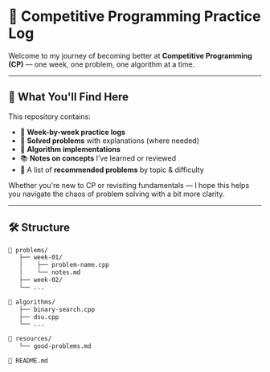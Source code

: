 # 🧠 Competitive Programming Practice Log

Welcome to my journey of becoming better at **Competitive Programming (CP)** — one week, one problem, one algorithm at a time.

---

## 📌 What You'll Find Here

This repository contains:

- 📆 **Week-by-week practice logs**
- 🧮 **Solved problems** with explanations (where needed)
- 🧩 **Algorithm implementations**
- 📚 **Notes on concepts** I’ve learned or reviewed
- 🌟 A list of **recommended problems** by topic & difficulty

Whether you're new to CP or revisiting fundamentals — I hope this helps you navigate the chaos of problem solving with a bit more clarity.

---

## 🛠️ Structure

```bash
📁 problems/
   ├── week-01/
   │    ├── problem-name.cpp
   │    └── notes.md
   ├── week-02/
   └── ...

📁 algorithms/
   ├── binary-search.cpp
   ├── dsu.cpp
   └── ...

📁 resources/
   └── good-problems.md

📄 README.md
